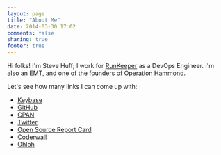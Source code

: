 ```yaml
---
layout: page
title: "About Me"
date: 2014-03-30 17:02
comments: false
sharing: true
footer: true
---
```

Hi folks!  I'm Steve Huff; I work for [RunKeeper](http://runkeeper.com) as a DevOps Engineer.  I'm also an EMT, and one of the founders of [Operation Hammond](http://operationhammond.com).

Let's see how many links I can come up with:

* [Keybase](https://keybase.io/hakamadare)
* [GitHub](https://github.com/hakamadare)
* [CPAN](https://metacpan.org/author/SHUFF)
* [Twitter](https://twitter.com/hakamadare)
* [Open Source Report Card](http://osrc.dfm.io/hakamadare)
* [Coderwall](https://coderwall.com/hakamadare)
* [Ohloh](https://www.ohloh.net/accounts/hakamadare)
